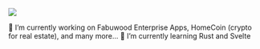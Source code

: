[![](https://github-readme-stats.vercel.app/api?username=AaronDovTurkel&show_icons=true&theme=dracula)](https://github.com/AaronDovTurkel/AaronDovTurkel)

<!--
**AaronDovTurkel/AaronDovTurkel** is a ✨ _special_ ✨ repository because its `README.md` (this file) appears on your GitHub profile.

Here are some ideas to get you started:

- 🔭 I’m currently working on ...
- 🌱 I’m currently learning ...
- 👯 I’m looking to collaborate on ...
- 🤔 I’m looking for help with ...
- 💬 Ask me about ...
- 📫 How to reach me: ...
- 😄 Pronouns: ...
- ⚡ Fun fact: ...
-->

🔭 I’m currently working on Fabuwood Enterprise Apps, HomeCoin (crypto for real estate), and many more...
🌱 I’m currently learning Rust and Svelte
